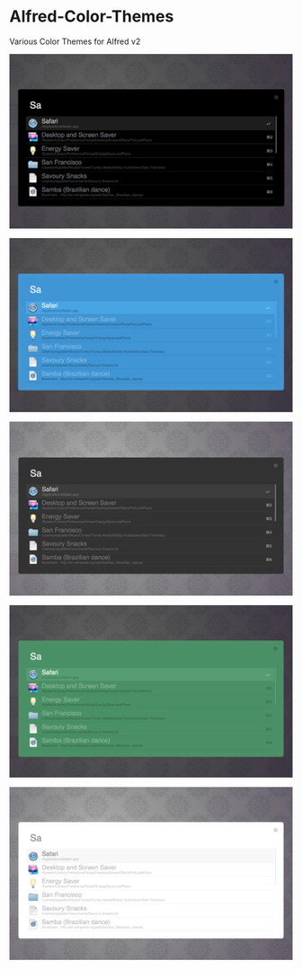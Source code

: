 Alfred-Color-Themes
===================

Various Color Themes for Alfred v2

![alt tag](https://raw.githubusercontent.com/joeyd/Alfred-Color-Themes/master/black.png)

![alt tag](https://raw.githubusercontent.com/joeyd/Alfred-Color-Themes/master/blue.png)

![alt tag](https://raw.githubusercontent.com/joeyd/Alfred-Color-Themes/master/gray.png)

![alt tag](https://raw.githubusercontent.com/joeyd/Alfred-Color-Themes/master/green.png)

![alt tag](https://raw.githubusercontent.com/joeyd/Alfred-Color-Themes/master/white.png)

